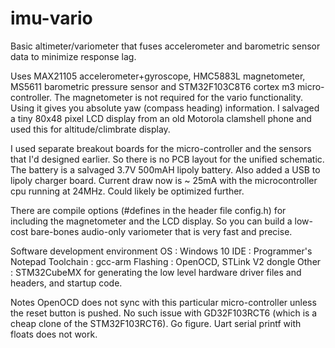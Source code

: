 # imu-vario
Basic altimeter/variometer  that fuses accelerometer and barometric sensor data to minimize response lag.

Uses MAX21105 accelerometer+gyroscope, HMC5883L magnetometer, MS5611 barometric pressure sensor and STM32F103C8T6 cortex m3 micro-controller. The magnetometer is not required for the vario functionality. Using it gives you absolute yaw (compass heading) information.  I salvaged a tiny 80x48 pixel LCD display from an old Motorola clamshell phone and used this for altitude/climbrate display.

I used separate breakout boards for the micro-controller and the sensors that I'd designed earlier. So there is no PCB layout for the unified schematic. The battery is a salvaged 3.7V 500mAH lipoly battery. Also added a USB to lipoly charger board.  Current draw now is ~ 25mA with the microcontroller cpu running at 24MHz. Could likely be optimized further.

There are compile options (#defines in the header file config.h) for including the magnetometer and the LCD display. So you can build  a low-cost bare-bones audio-only variometer that is very fast and precise.

Software development environment 
OS : Windows 10
IDE : Programmer's Notepad
Toolchain : gcc-arm
Flashing : OpenOCD, STLink V2 dongle
Other : STM32CubeMX for generating the low level hardware driver files and headers, and startup code.

Notes 
OpenOCD does not sync with this particular micro-controller unless the reset button is pushed. No such issue with GD32F103RCT6  (which is a cheap clone of the STM32F103RCT6). Go figure.
Uart serial printf with floats does not work. 
